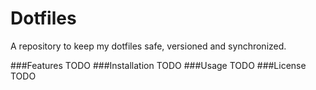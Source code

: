 Dotfiles
========
A repository to keep my dotfiles safe, versioned and synchronized.

###Features
    TODO
###Installation
    TODO
###Usage
    TODO
###License
    TODO
